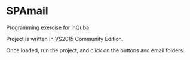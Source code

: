 # SPAmail
Programming exercise for inQuba

Project is written in VS2015 Community Edition.

Once loaded, run the project, and click on the buttons and email folders.

